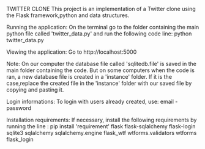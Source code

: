 TWITTER CLONE
This project is an implementation of a Twitter clone using the Flask framework,python and data structures.

Running the application:
On the terminal go to the folder containing the main python file called 'twitter_data.py' and run the following code line:
python twitter_data.py

Viewing the application:
Go to http://localhost:5000

Note:
On our computer the database file called 'sqlitedb.file' is saved in the main folder containing the code. But on some computers when the code is ran, a new database file is created in a 'instance' folder. If it is the case,replace the created file in the 'instance' folder with our saved file by copying and pasting it.

Login informations:
To login with users already created, use: email - password


Installation requirements:
If necessary, install the following requirements by running the line :
pip install 'requirement'
flask
flask-sqlalchemy
flask-login
sqlite3
sqlalchemy
sqlalchemy.engine
flask_wtf
wtforms.validators
wtforms
flask_login
